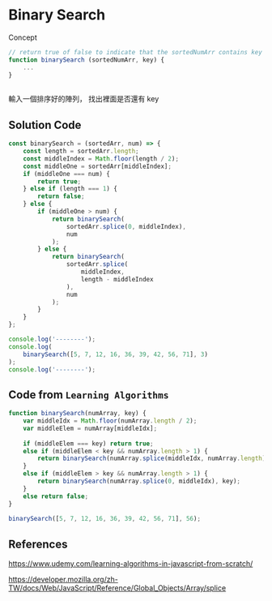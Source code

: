 # Binary Search

Concept

```javascript
// return true of false to indicate that the sortedNumArr contains key
function binarySearch (sortedNumArr, key) {
    ...
}
    
```

輸入一個排序好的陣列，
找出裡面是否還有 key

## Solution Code

```javascript
const binarySearch = (sortedArr, num) => {
    const length = sortedArr.length;
    const middleIndex = Math.floor(length / 2);
    const middleOne = sortedArr[middleIndex];
    if (middleOne === num) {
        return true;
    } else if (length === 1) {
        return false;
    } else {
        if (middleOne > num) {
            return binarySearch(
                sortedArr.splice(0, middleIndex),
                num
            );
        } else {
            return binarySearch(
                sortedArr.splice(
                    middleIndex,
                    length - middleIndex
                ),
                num
            );
        }
    }
};

console.log('--------');
console.log(
    binarySearch([5, 7, 12, 16, 36, 39, 42, 56, 71], 3)
);
console.log('--------');

```

## Code from `Learning Algorithms`

```javascript
function binarySearch(numArray, key) {
    var middleIdx = Math.floor(numArray.length / 2);
    var middleElem = numArray[middleIdx];
    
    if (middleElem === key) return true;
    else if (middleElem < key && numArray.length > 1) {
        return binarySearch(numArray.splice(middleIdx, numArray.length), key);
    }
    else if (middleElem > key && numArray.length > 1) {
        return binarySearch(numArray.splice(0, middleIdx), key);
    }
    else return false;
}
 
binarySearch([5, 7, 12, 16, 36, 39, 42, 56, 71], 56);
```



## References

https://www.udemy.com/learning-algorithms-in-javascript-from-scratch/

https://developer.mozilla.org/zh-TW/docs/Web/JavaScript/Reference/Global_Objects/Array/splice